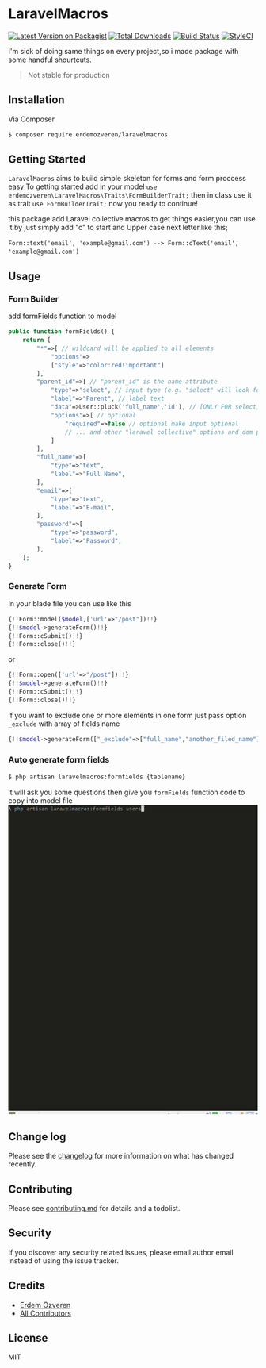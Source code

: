 # LaravelMacros

[![Latest Version on Packagist][ico-version]][link-packagist]
[![Total Downloads][ico-downloads]][link-downloads]
[![Build Status][ico-travis]][link-travis]
[![StyleCI][ico-styleci]][link-styleci]

I'm sick of doing same things on every project,so i made package with some handful shourtcuts.
> Not stable for production

## Installation

Via Composer

``` bash
$ composer require erdemozveren/laravelmacros
```

## Getting Started

`LaravelMacros` aims to build simple skeleton for forms and form proccess easy
To getting started add in your model `use erdemozveren\LaravelMacros\Traits\FormBuilderTrait;` then in class use it as trait `use FormBuilderTrait;` now you ready to continue!

this package add Laravel collective macros to get things easier,you can use it by just simply add "c" to start and Upper case next letter,like this;

`Form::text('email', 'example@gmail.com') --> Form::cText('email', 'example@gmail.com')`
## Usage
### Form Builder
add formFields function to model
```php
public function formFields() {
    return [
        "*"=>[ // wildcard will be applied to all elements 
            "options"=>
            ["style"=>"color:red!important"]
        ],
        "parent_id"=>[ // "parent_id" is the name attribute
            "type"=>"select", // input type (e.g. "select" will look for "cSelect")
            "label"=>"Parent", // label text
            "data"=>User::pluck('full_name','id'), // [ONLY FOR select] you can write any data source that laravel collective accepts
            "options"=>[ // optional
                "required"=>false // optional make input optional
                // ... and other "laravel collective" options and dom parameters can be used in here
            ]
        ],
        "full_name"=>[
            "type"=>"text",
            "label"=>"Full Name",
        ],
        "email"=>[
            "type"=>"text",
            "label"=>"E-mail",
        ],
        "password"=>[
            "type"=>"password",
            "label"=>"Password",
        ],
    ];
}
```
### Generate Form 

In your blade file you can use like this
```php
{!!Form::model($model,['url'=>"/post"])!!}
{!!$model->generateForm()!!}
{!!Form::cSubmit()!!}
{!!Form::close()!!}
```
or
```php
{!!Form::open(['url'=>"/post"])!!}
{!!$model->generateForm()!!}
{!!Form::cSubmit()!!}
{!!Form::close()!!}
```
if you want to exclude one or more elements in one form just pass option `_exclude` with array of fields name
```php
{!!$model->generateForm(["_exclude"=>["full_name","another_filed_name"]])!!}
```
### Auto generate form fields
``` bash
$ php artisan laravelmacros:formfields {tablename}
```
it will ask you some questions then give you `formFields` function code to copy into model file
![](wiki/autogenerate.gif)

## Change log

Please see the [changelog](changelog.md) for more information on what has changed recently.


## Contributing

Please see [contributing.md](contributing.md) for details and a todolist.

## Security

If you discover any security related issues, please email author email instead of using the issue tracker.

## Credits

- [Erdem Özveren][link-author]
- [All Contributors][link-contributors]

## License

MIT

[ico-version]: https://img.shields.io/packagist/v/erdemozveren/LaravelMacros.svg?style=flat-square
[ico-downloads]: https://img.shields.io/packagist/dt/erdemozveren/LaravelMacros.svg?style=flat-square
[ico-travis]: https://img.shields.io/travis/erdemozveren/LaravelMacros/master.svg?style=flat-square
[ico-styleci]: https://styleci.io/repos/12345678/shield

[link-packagist]: https://packagist.org/packages/erdemozveren/LaravelMacros
[link-downloads]: https://packagist.org/packages/erdemozveren/LaravelMacros
[link-travis]: https://travis-ci.org/erdemozveren/LaravelMacros
[link-styleci]: https://styleci.io/repos/12345678
[link-author]: https://github.com/erdemozveren
[link-contributors]: ../../contributors
